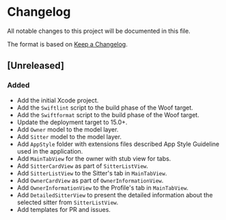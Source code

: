 # Changelog

All notable changes to this project will be documented in this file.

The format is based on [Keep a Changelog](https://keepachangelog.com/en/1.1.0/).

## [Unreleased]

### Added 
- Add the initial Xcode project.
- Add the `Swiftlint` script to the build phase of the Woof target.
- Add the `Swiftformat` script to the build phase of the Woof target.
- Update the deployment target to 15.0+. 
- Add `Owner` model to the model layer.
- Add `Sitter` model to the model layer.
- Add `AppStyle` folder with extensions files described App Style Guideline used in the application.
- Add `MainTabView` for the owner with stub view for tabs.
- Add `SitterCardView` as part of `SitterListView`.
- Add `SitterListView` to the Sitter's tab in `MainTabView`.
- Add `OwnerCardView` as part of `OwnerInformationView`.
- Add `OwnerInformationView` to the Profile's tab in `MainTabView`.
- Add `DetailedSitterView` to present the detailed information about the selected sitter from `SitterListView`.
- Add templates for PR and issues.
